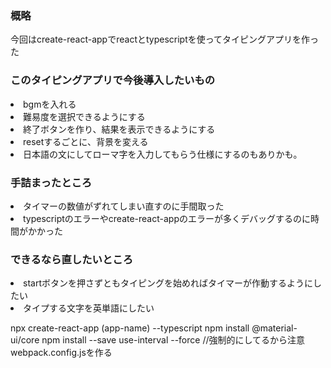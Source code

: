 <h3>概略</h3>
今回はcreate-react-appでreactとtypescriptを使ってタイピングアプリを作った
<h3>このタイピングアプリで今後導入したいもの</h3>
<li>bgmを入れる
<li>難易度を選択できるようにする
<li>終了ボタンを作り、結果を表示できるようにする
<li>resetするごとに、背景を変える
<li>日本語の文にしてローマ字を入力してもらう仕様にするのもありかも。

<h3>手詰まったところ</h3>
<li>タイマーの数値がずれてしまい直すのに手間取った
<li>typescriptのエラーやcreate-react-appのエラーが多くデバッグするのに時間がかかった
<h3>できるなら直したいところ</h3>
<li>startボタンを押さずともタイピングを始めればタイマーが作動するようにしたい
<li>タイプする文字を英単語にしたい
<br>

npx create-react-app (app-name) --typescript
npm install @material-ui/core
npm install --save use-interval --force //強制的にしてるから注意
webpack.config.jsを作る